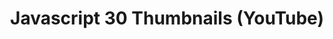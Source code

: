 ---
title: "Javascript 30 Thumbnails (YouTube)"
summary: "Designed thumbnails for Wes's JS30 Course for YouTube"
projectURL: "https://www.youtube.com/playlist?list=PLu8EoSxDXHP6CGK4YVJhL_VWetA865GOH"
---